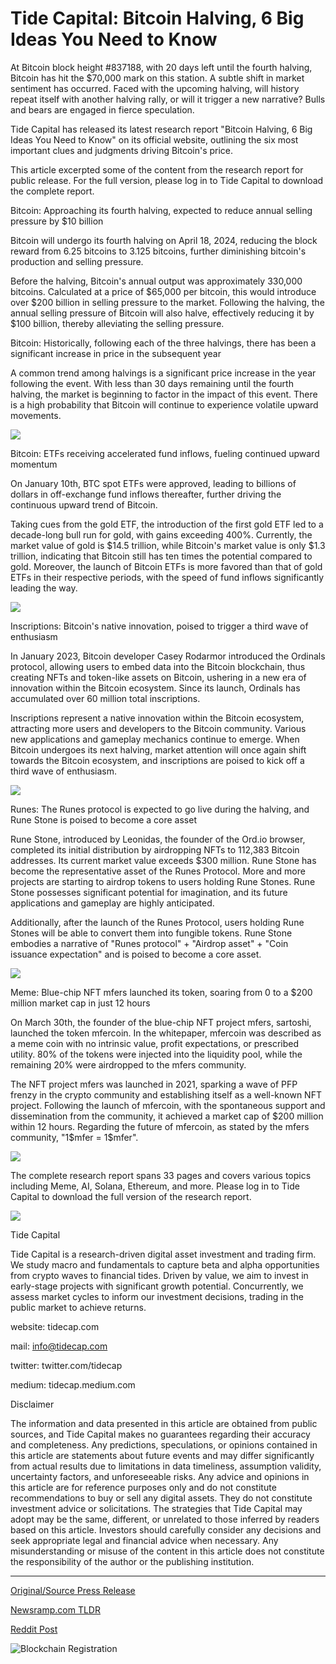 # Tide Capital: Bitcoin Halving, 6 Big Ideas You Need to Know

At Bitcoin block height #837188, with 20 days left until the fourth halving, Bitcoin has hit the $70,000 mark on this station. A subtle shift in market sentiment has occurred. Faced with the upcoming halving, will history repeat itself with another halving rally, or will it trigger a new narrative? Bulls and bears are engaged in fierce speculation.

Tide Capital has released its latest research report "Bitcoin Halving, 6 Big Ideas You Need to Know" on its official website, outlining the six most important clues and judgments driving Bitcoin's price.

This article excerpted some of the content from the research report for public release. For the full version, please log in to Tide Capital to download the complete report.

Bitcoin: Approaching its fourth halving, expected to reduce annual selling pressure by $10 billion

Bitcoin will undergo its fourth halving on April 18, 2024, reducing the block reward from 6.25 bitcoins to 3.125 bitcoins, further diminishing bitcoin's production and selling pressure.

Before the halving, Bitcoin's annual output was approximately 330,000 bitcoins. Calculated at a price of $65,000 per bitcoin, this would introduce over $200 billion in selling pressure to the market. Following the halving, the annual selling pressure of Bitcoin will also halve, effectively reducing it by $100 billion, thereby alleviating the selling pressure.

Bitcoin: Historically, following each of the three halvings, there has been a significant increase in price in the subsequent year

A common trend among halvings is a significant price increase in the year following the event. With less than 30 days remaining until the fourth halving, the market is beginning to factor in the impact of this event. There is a high probability that Bitcoin will continue to experience volatile upward movements.

![](https://blockchainwire.s3.amazonaws.com/TideCapital/editor_image/e192c848-4f01-4f29-b121-f06a1f6f3e4e.png)

Bitcoin: ETFs receiving accelerated fund inflows, fueling continued upward momentum

On January 10th, BTC spot ETFs were approved, leading to billions of dollars in off-exchange fund inflows thereafter, further driving the continuous upward trend of Bitcoin.

Taking cues from the gold ETF, the introduction of the first gold ETF led to a decade-long bull run for gold, with gains exceeding 400%. Currently, the market value of gold is $14.5 trillion, while Bitcoin's market value is only $1.3 trillion, indicating that Bitcoin still has ten times the potential compared to gold. Moreover, the launch of Bitcoin ETFs is more favored than that of gold ETFs in their respective periods, with the speed of fund inflows significantly leading the way.

![](https://blockchainwire.s3.amazonaws.com/TideCapital/editor_image/88795cee-fe35-4a31-af0b-34aa7232b6a6.png)

Inscriptions: Bitcoin's native innovation, poised to trigger a third wave of enthusiasm

In January 2023, Bitcoin developer Casey Rodarmor introduced the Ordinals protocol, allowing users to embed data into the Bitcoin blockchain, thus creating NFTs and token-like assets on Bitcoin, ushering in a new era of innovation within the Bitcoin ecosystem. Since its launch, Ordinals has accumulated over 60 million total inscriptions.

Inscriptions represent a native innovation within the Bitcoin ecosystem, attracting more users and developers to the Bitcoin community. Various new applications and gameplay mechanics continue to emerge. When Bitcoin undergoes its next halving, market attention will once again shift towards the Bitcoin ecosystem, and inscriptions are poised to kick off a third wave of enthusiasm.

![](https://blockchainwire.s3.amazonaws.com/TideCapital/editor_image/b2fc03f7-d507-41dc-bde2-31dbcca05d92.png)

Runes: The Runes protocol is expected to go live during the halving, and Rune Stone is poised to become a core asset

Rune Stone, introduced by Leonidas, the founder of the Ord.io browser, completed its initial distribution by airdropping NFTs to 112,383 Bitcoin addresses. Its current market value exceeds $300 million. Rune Stone has become the representative asset of the Runes Protocol. More and more projects are starting to airdrop tokens to users holding Rune Stones. Rune Stone possesses significant potential for imagination, and its future applications and gameplay are highly anticipated.

Additionally, after the launch of the Runes Protocol, users holding Rune Stones will be able to convert them into fungible tokens. Rune Stone embodies a narrative of "Runes protocol" + "Airdrop asset" + "Coin issuance expectation" and is poised to become a core asset.

![](https://blockchainwire.s3.amazonaws.com/TideCapital/editor_image/a623067d-acfd-4706-8c8d-c69d7da5e9af.png)

Meme: Blue-chip NFT mfers launched its token, soaring from 0 to a $200 million market cap in just 12 hours

On March 30th, the founder of the blue-chip NFT project mfers, sartoshi, launched the token mfercoin. In the whitepaper, mfercoin was described as a meme coin with no intrinsic value, profit expectations, or prescribed utility. 80% of the tokens were injected into the liquidity pool, while the remaining 20% were airdropped to the mfers community.

The NFT project mfers was launched in 2021, sparking a wave of PFP frenzy in the crypto community and establishing itself as a well-known NFT project. Following the launch of mfercoin, with the spontaneous support and dissemination from the community, it achieved a market cap of $200 million within 12 hours. Regarding the future of mfercoin, as stated by the mfers community, "1$mfer = 1$mfer".

![](https://blockchainwire.s3.amazonaws.com/TideCapital/editor_image/680b62fd-d512-409f-a28e-be3b23dc22e0.png)

The complete research report spans 33 pages and covers various topics including Meme, AI, Solana, Ethereum, and more. Please log in to Tide Capital to download the full version of the research report.

![](https://blockchainwire.s3.amazonaws.com/TideCapital/editor_image/dfbbd192-fe99-434f-b849-2576109669e4.png)

Tide Capital

Tide Capital is a research-driven digital asset investment and trading firm. We study macro and fundamentals to capture beta and alpha opportunities from crypto waves to financial tides. Driven by value, we aim to invest in early-stage projects with significant growth potential. Concurrently, we assess market cycles to inform our investment decisions, trading in the public market to achieve returns.

website: tidecap.com

mail: info@tidecap.com

twitter: twitter.com/tidecap

medium: tidecap.medium.com

Disclaimer

The information and data presented in this article are obtained from public sources, and Tide Capital makes no guarantees regarding their accuracy and completeness. Any predictions, speculations, or opinions contained in this article are statements about future events and may differ significantly from actual results due to limitations in data timeliness, assumption validity, uncertainty factors, and unforeseeable risks. Any advice and opinions in this article are for reference purposes only and do not constitute recommendations to buy or sell any digital assets. They do not constitute investment advice or solicitations. The strategies that Tide Capital may adopt may be the same, different, or unrelated to those inferred by readers based on this article. Investors should carefully consider any decisions and seek appropriate legal and financial advice when necessary. Any misunderstanding or misuse of the content in this article does not constitute the responsibility of the author or the publishing institution. 

---

[Original/Source Press Release](https://blockchainwire.io/press-release/tide-capital-bitcoin-halving-6-big-ideas-you-need-to-know)
                    

[Newsramp.com TLDR](None) 



[Reddit Post](https://www.reddit.com/r/CryptoNewsInfo/comments/1btx4cg/bitcoin_hits_70000_ahead_of_fourth_halving_tide/) 



![Blockchain Registration](https://cdn.newsramp.app/blockchainwire/qrcode/244/2/miel4bxF.webp)